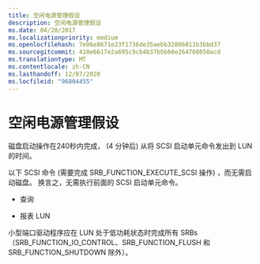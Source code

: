 ```yaml
---
title: 空闲电源管理假设
description: 空闲电源管理假设
ms.date: 04/20/2017
ms.localizationpriority: medium
ms.openlocfilehash: 7e06e8671e23f1736de35aebb32806011b3bbd37
ms.sourcegitcommit: 418e6617e2a695c9cb4b37b5b60e264760858acd
ms.translationtype: MT
ms.contentlocale: zh-CN
ms.lasthandoff: 12/07/2020
ms.locfileid: "96804455"
---
```

# <a name="idle-power-management-assumptions"></a>空闲电源管理假设

磁盘启动操作在240秒内完成， (4 分钟后) 从将 SCSI 启动单元命令发出到 LUN 的时间。

以下 SCSI 命令 (需要完成 SRB_FUNCTION_EXECUTE_SCSI 操作) ，而无需启动磁盘。 换言之，无需执行前面的 SCSI 启动单元命令。

- 查询

- 报表 LUN

小型端口驱动程序应在 LUN 处于低功耗状态时完成所有 SRBs （SRB_FUNCTION_IO_CONTROL、SRB_FUNCTION_FLUSH 和 SRB_FUNCTION_SHUTDOWN 除外）。
